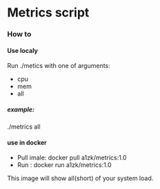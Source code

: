 # Metrics script
### How to

#### Use localy

Run ./metics with one of arguments:
- cpu
- mem
- all
##### example:
 ./metrics all

#### use in docker 
- Pull imale: docker pull a1zk/metrics:1.0
- Run : docker run a1zk/metrics:1.0

This image will show all(short) of your system load.

